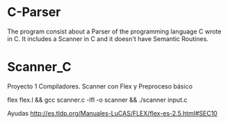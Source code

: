 # C-Parser
The program consist about a Parser of the programming language C wrote in C. It includes a Scanner in C and it doesn't have Semantic Routines.

# Scanner_C
Proyecto 1 Compiladores. Scanner con Flex y Preproceso básico

flex flex.l && gcc scanner.c -lfl -o scanner && ./scanner input.c

Ayudas
http://es.tldp.org/Manuales-LuCAS/FLEX/flex-es-2.5.html#SEC10
